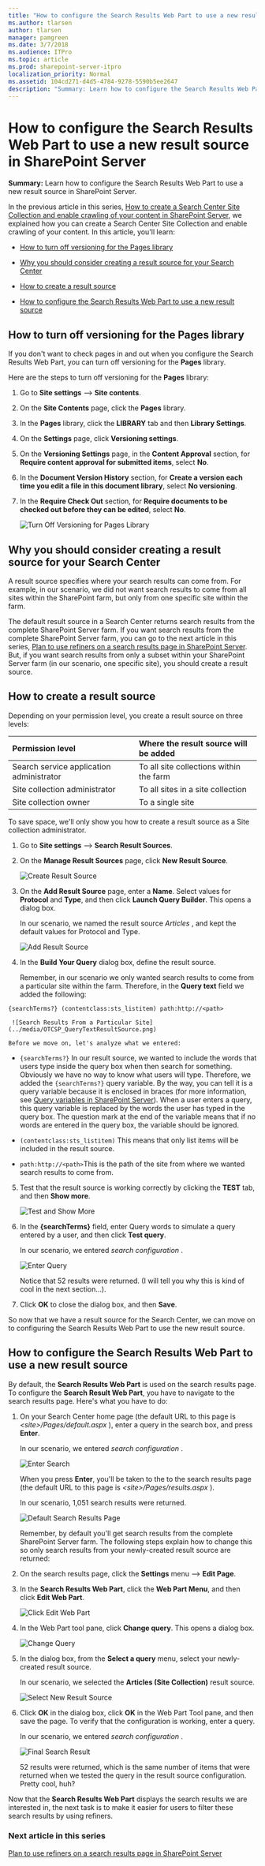 ```yaml
---
title: "How to configure the Search Results Web Part to use a new result source in SharePoint Server"
ms.author: tlarsen
author: tlarsen
manager: pamgreen
ms.date: 3/7/2018
ms.audience: ITPro
ms.topic: article
ms.prod: sharepoint-server-itpro
localization_priority: Normal
ms.assetid: 104cd271-d4d5-4784-9278-5590b5ee2647
description: "Summary: Learn how to configure the Search Results Web Part to use a new result source in SharePoint Server."
---
```


# How to configure the Search Results Web Part to use a new result source in SharePoint Server

 **Summary:** Learn how to configure the Search Results Web Part to use a new result source in SharePoint Server. 
  
In the previous article in this series, [How to create a Search Center Site Collection and enable crawling of your content in SharePoint Server](how-to-create-a-search-center-site-collection-and-enable-crawling-of-your-conten.md), we explained how you can create a Search Center Site Collection and enable crawling of your content. In this article, you'll learn:
  
- [How to turn off versioning for the Pages library](how-to-configure-the-search-results-web-part-to-use-a-new-result-source.md#BKMK_HowtoTurnOffVersioningforthePagesLibrary)
    
- [Why you should consider creating a result source for your Search Center](how-to-configure-the-search-results-web-part-to-use-a-new-result-source.md#BKMK_WhyYouShouldConsiderCreatingaResultSourceforYourSearchCenter)
    
- [How to create a result source](how-to-configure-the-search-results-web-part-to-use-a-new-result-source.md#BKMK_HowtoCreateaResultSource)
    
- [How to configure the Search Results Web Part to use a new result source](how-to-configure-the-search-results-web-part-to-use-a-new-result-source.md#BKMK_HowtoConfiguretheSearchResultsWebParttoUseaNewResultSource)
    
## How to turn off versioning for the Pages library
<a name="BKMK_HowtoTurnOffVersioningforthePagesLibrary"> </a>

If you don't want to check pages in and out when you configure the Search Results Web Part, you can turn off versioning for the **Pages** library. 
  
Here are the steps to turn off versioning for the **Pages** library: 
  
1. Go to **Site settings** --> **Site contents**. 
    
2. On the **Site Contents** page, click the **Pages** library. 
    
3. In the **Pages** library, click the **LIBRARY** tab and then **Library Settings**. 
    
4. On the **Settings** page, click **Versioning settings**. 
    
5. On the **Versioning Settings** page, in the **Content Approval** section, for **Require content approval for submitted items**, select **No**. 
    
6. In the **Document Version History** section, for **Create a version each time you edit a file in this document library**, select **No versioning**. 
    
7. In the **Require Check Out** section, for **Require documents to be checked out before they can be edited**, select **No**. 
    
     ![Turn Off Versioning for Pages Library](../media/OTCSP_TurnOffVersioning.png)
  
## Why you should consider creating a result source for your Search Center
<a name="BKMK_WhyYouShouldConsiderCreatingaResultSourceforYourSearchCenter"> </a>

A result source specifies where your search results can come from. For example, in our scenario, we did not want search results to come from all sites within the SharePoint farm, but only from one specific site within the farm.
  
The default result source in a Search Center returns search results from the complete SharePoint Server farm. If you want search results from the complete SharePoint Server farm, you can go to the next article in this series, [Plan to use refiners on a search results page in SharePoint Server](plan-to-use-refiners-on-a-search-results-page.md). But, if you want search results from only a subset within your SharePoint Server farm (in our scenario, one specific site), you should create a result source.
  
## How to create a result source
<a name="BKMK_HowtoCreateaResultSource"> </a>

Depending on your permission level, you create a result source on three levels:
  
|**Permission level**|**Where the result source will be added**|
|:-----|:-----|
|Search service application administrator  <br/> |To all site collections within the farm  <br/> |
|Site collection administrator  <br/> |To all sites in a site collection  <br/> |
|Site collection owner  <br/> |To a single site  <br/> |
   
To save space, we'll only show you how to create a result source as a Site collection administrator.
  
1. Go to **Site settings** --> **Search Result Sources**. 
    
2. On the **Manage Result Sources** page, click **New Result Source**. 
    
     ![Create Result Source](../media/OTCSP_NewResultSource.png)
  
3. On the **Add Result Source** page, enter a **Name**. Select values for **Protocol** and **Type**, and then click **Launch Query Builder**. This opens a dialog box. 
    
    In our scenario, we named the result source  *Articles*  , and kept the default values for Protocol and Type. 
    
     ![Add Result Source](../media/OTCSP_AddResultSource.png)
  
4. In the **Build Your Query** dialog box, define the result source. 
    
    Remember, in our scenario we only wanted search results to come from a particular site within the farm. Therefore, in the **Query text** field we added the following: 
    
  ```
  {searchTerms?} (contentclass:sts_listitem) path:http://<path>
  ```

     ![Search Results From a Particular Site](../media/OTCSP_QueryTextResultSource.png)
  
    Before we move on, let's analyze what we entered:
    
  -  `{searchTerms?}` In our result source, we wanted to include the words that users type inside the query box when then search for something. Obviously we have no way to know what users will type. Therefore, we added the  `{searchTerms?}` query variable. By the way, you can tell it is a query variable because it is enclosed in braces (for more information, see [Query variables in SharePoint Server](../technical-reference/query-variables.md)). When a user enters a query, this query variable is replaced by the words the user has typed in the query box. The question mark at the end of the variable means that if no words are entered in the query box, the variable should be ignored.
    
  -  `(contentclass:sts_listitem)` This means that only list items will be included in the result source. 
    
  -  `path:http://<path>`This is the path of the site from where we wanted search results to come from.
    
5. Test that the result source is working correctly by clicking the **TEST** tab, and then **Show more**. 
    
     ![Test and Show More](../media/OTCSP_TESTShowmore.png)
  
6. In the **{searchTerms}** field, enter Query words to simulate a query entered by a user, and then click **Test query**. 
    
    In our scenario, we entered  *search configuration*  . 
    
     ![Enter Query](../media/OTCSP_TestQuery.png)
  
    Notice that 52 results were returned. (I will tell you why this is kind of cool in the next section…).
    
7. Click **OK** to close the dialog box, and then **Save**. 
    
So now that we have a result source for the Search Center, we can move on to configuring the Search Results Web Part to use the new result source.
  
## How to configure the Search Results Web Part to use a new result source
<a name="BKMK_HowtoConfiguretheSearchResultsWebParttoUseaNewResultSource"> </a>

By default, the **Search Results Web Part** is used on the search results page. To configure the **Search Result Web Part**, you have to navigate to the search results page. Here's what you have to do: 
  
1. On your Search Center home page (the default URL to this page is  *\<site\>/Pages/default.aspx*  ), enter a query in the search box, and press **Enter**. 
    
    In our scenario, we entered  *search configuration*  . 
    
     ![Enter Search](../media/OTCSP_EnterSearch.png)
  
    When you press **Enter**, you'll be taken to the to the search results page (the default URL to this page is  *\<site\>/Pages/results.aspx*  ). 
    
    In our scenario, 1,051 search results were returned.
    
     ![Default Search Results Page](../media/OTCSP_DefaultSearchResult.png)
  
    Remember, by default you'll get search results from the complete SharePoint Server farm. The following steps explain how to change this so only search results from your newly-created result source are returned:
    
2. On the search results page, click the **Settings** menu --> **Edit Page**. 
    
3. In the **Search Results Web Part**, click the **Web Part Menu**, and then click **Edit Web Part**. 
    
     ![Click Edit Web Part](../media/OTCSP_EditWebPart2.png)
  
4. In the Web Part tool pane, click **Change query**. This opens a dialog box. 
    
     ![Change Query](../media/OTCSP_ChangeQuery.png)
  
5. In the dialog box, from the **Select a query** menu, select your newly-created result source. 
    
    In our scenario, we selected the **Articles (Site Collection)** result source. 
    
     ![Select New Result Source](../media/OTCSP_SelectNewResultSource.png)
  
6. Click **OK** in the dialog box, click **OK** in the Web Part Tool pane, and then save the page. To verify that the configuration is working, enter a query. 
    
    In our scenario, we entered  *search configuration*  . 
    
     ![Final Search Result](../media/OTCSP_FinalSearchResult.png)
  
    52 results were returned, which is the same number of items that were returned when we tested the query in the result source configuration. Pretty cool, huh?
    
Now that the **Search Results Web Part** displays the search results we are interested in, the next task is to make it easier for users to filter these search results by using refiners. 
  
### Next article in this series

[Plan to use refiners on a search results page in SharePoint Server](plan-to-use-refiners-on-a-search-results-page.md)
  

